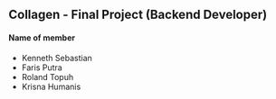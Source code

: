 ## Collagen - Final Project (Backend Developer)

#### Name of member  
- Kenneth Sebastian
- Faris Putra
- Roland Topuh
- Krisna Humanis

